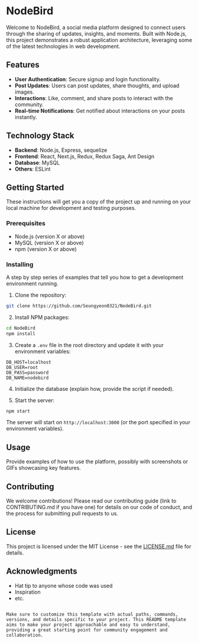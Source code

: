 # NodeBird

Welcome to NodeBird, a social media platform designed to connect users through the sharing of updates, insights, and moments. Built with Node.js, this project demonstrates a robust application architecture, leveraging some of the latest technologies in web development.

## Features

- **User Authentication**: Secure signup and login functionality.
- **Post Updates**: Users can post updates, share thoughts, and upload images.
- **Interactions**: Like, comment, and share posts to interact with the community.
- **Real-time Notifications**: Get notified about interactions on your posts instantly.

## Technology Stack

- **Backend**: Node.js, Express, sequelize
- **Frontend**: React, Next.js, Redux, Redux Saga, Ant Design
- **Database**: MySQL
- **Others**: ESLint

## Getting Started

These instructions will get you a copy of the project up and running on your local machine for development and testing purposes.

### Prerequisites

- Node.js (version X or above)
- MySQL (version X or above)
- npm (version X or above)

### Installing

A step by step series of examples that tell you how to get a development environment running.

1. Clone the repository:
```bash
git clone https://github.com/Seungyeon0321/NodeBird.git
```

2. Install NPM packages:
```bash
cd NodeBird
npm install
```

3. Create a `.env` file in the root directory and update it with your environment variables:
```plaintext
DB_HOST=localhost
DB_USER=root
DB_PASS=password
DB_NAME=nodebird
```

4. Initialize the database (explain how, provide the script if needed).

5. Start the server:
```bash
npm start
```
The server will start on `http://localhost:3000` (or the port specified in your environment variables).

## Usage

Provide examples of how to use the platform, possibly with screenshots or GIFs showcasing key features.

## Contributing

We welcome contributions! Please read our contributing guide (link to CONTRIBUTING.md if you have one) for details on our code of conduct, and the process for submitting pull requests to us.

## License

This project is licensed under the MIT License - see the [LICENSE.md](LICENSE) file for details.

## Acknowledgments

- Hat tip to anyone whose code was used
- Inspiration
- etc.
```

Make sure to customize this template with actual paths, commands, versions, and details specific to your project. This README template aims to make your project approachable and easy to understand, providing a great starting point for community engagement and collaboration.

